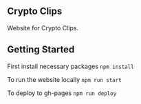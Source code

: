 ## Crypto Clips
Website for Crypto Clips.

## Getting Started

First install necessary packages
```npm install```

To run the website locally
```npm run start```

To deploy to gh-pages
```npm run deploy```

